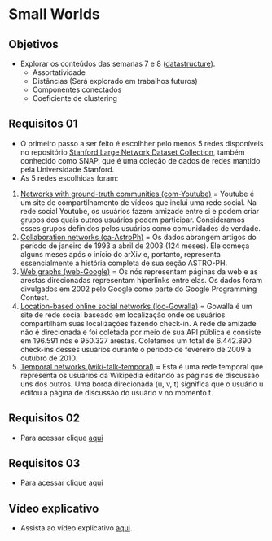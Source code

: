 # Small Worlds

## Objetivos 
- Explorar os conteúdos das semanas 7 e 8 ([datastructure](https://github.com/ivanovitchm/datastructure)).
  - Assortatividade
  - Distâncias (Será explorado em trabalhos futuros)
  - Componentes conectados
  - Coeficiente de clustering
    
## Requisitos 01
- O primeiro passo a ser feito é escolhher pelo menos 5 redes disponíveis no repositório [Stanford Large Network Dataset Collection](https://snap.stanford.edu/data/), também conhecido como SNAP, que é uma coleção de dados de redes mantido pela Universidade Stanford.
- As 5 redes escolhidas foram:
1. [Networks with ground-truth communities (com-Youtube)](https://snap.stanford.edu/data/com-Youtube.html) = Youtube é um site de compartilhamento de vídeos que inclui uma rede social. Na rede social Youtube, os usuários fazem amizade entre si e podem criar grupos dos quais outros usuários podem participar. Consideramos esses grupos definidos pelos usuários como comunidades de verdade.  
2. [Collaboration networks (ca-AstroPh)](https://snap.stanford.edu/data/ca-AstroPh.html) = Os dados abrangem artigos do período de janeiro de 1993 a abril de 2003 (124 meses). Ele começa alguns meses após o início do arXiv e, portanto, representa essencialmente a história completa de sua seção ASTRO-PH.  
3. [Web graphs (web-Google)](https://snap.stanford.edu/data/web-Google.html) = Os nós representam páginas da web e as arestas direcionadas representam hiperlinks entre elas. Os dados foram divulgados em 2002 pelo Google como parte do Google Programming Contest. 
4. [Location-based online social networks (loc-Gowalla)](https://snap.stanford.edu/data/loc-Gowalla.html) = Gowalla é um site de rede social baseado em localização onde os usuários compartilham suas localizações fazendo check-in. A rede de amizade não é direcionada e foi coletada por meio de sua API pública e consiste em 196.591 nós e 950.327 arestas. Coletamos um total de 6.442.890 check-ins desses usuários durante o período de fevereiro de 2009 a outubro de 2010. 
5. [Temporal networks (wiki-talk-temporal)](https://snap.stanford.edu/data/wiki-talk-temporal.html) = Esta é uma rede temporal que representa os usuários da Wikipedia editando as páginas de discussão uns dos outros. Uma borda direcionada (u, v, t) significa que o usuário u editou a página de discussão do usuário v no momento t.
   
## Requisitos 02
- Para acessar clique [aqui](https://github.com/EmanoelBatista/Algoritmos_Estruturas_Dados_2/tree/main/U2T2/Requisito_02)

## Requisitos 03
- Para acessar clique [aqui](https://github.com/EmanoelBatista/Algoritmos_Estruturas_Dados_2/tree/main/U2T2/Requisito_03)

## Vídeo explicativo
- Assista ao vídeo explicativo [aqui]().

